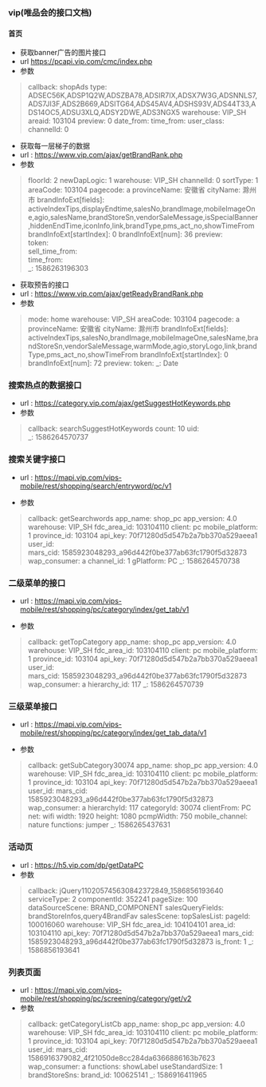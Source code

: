 ### vip(唯品会的接口文档)
#### 首页
- 获取banner广告的图片接口
- url https://pcapi.vip.com/cmc/index.php
- 参数
> callback: shopAds
type: ADSEC56K,ADSP1Q2W,ADSZBA78,ADSIR7IX,ADSX7W3G,ADSNNLS7,ADS7JI3F,ADS2B669,ADSITG64,ADS45AV4,ADSHS93V,ADS44T33,ADS14OC5,ADSU3XLQ,ADSY2DWE,ADS3NGX5
warehouse: VIP_SH
areaid: 103104
preview: 0
date_from: 
time_from: 
user_class: 
channelId: 0

- 获取每一层梯子的数据
- url : https://www.vip.com/ajax/getBrandRank.php
- 参数
>  floorId: 2
newDapLogic: 1 
warehouse: VIP_SH 
channelId: 0 
sortType: 1 
areaCode: 103104 
pagecode: a 
provinceName: 安徽省 
cityName: 滁州市 
brandInfoExt[fields]: activeIndexTips,displayEndtime,salesNo,brandImage,mobileImageOne,agio,salesName,brandStoreSn,vendorSaleMessage,isSpecialBanner,hiddenEndTime,iconInfo,link,brandType,pms_act_no,showTimeFrom 
brandInfoExt[startIndex]: 0 
brandInfoExt[num]: 36 
preview:  
token:  
sell_time_from:  
time_from:  
_: 1586263196303

- 获取预告的接口
- url : https://www.vip.com/ajax/getReadyBrandRank.php
- 参数
> mode: home
warehouse: VIP_SH
areaCode: 103104
pagecode: a
provinceName: 安徽省
cityName: 滁州市
brandInfoExt[fields]: activeIndexTips,salesNo,brandImage,mobileImageOne,salesName,brandStoreSn,vendorSaleMessage,warmMode,agio,storyLogo,link,brandType,pms_act_no,showTimeFrom
brandInfoExt[startIndex]: 0
brandInfoExt[num]: 72
preview: 
token: 
_: Date

### 搜索热点的数据接口
- url : https://category.vip.com/ajax/getSuggestHotKeywords.php
- 参数
> callback: searchSuggestHotKeywords 
count: 10 
uid:  
_: 1586264570737
### 搜索关键字接口
- url : https://mapi.vip.com/vips-mobile/rest/shopping/search/entryword/pc/v1

- 参数
> callback: getSearchwords 
app_name: shop_pc 
app_version: 4.0 
warehouse: VIP_SH 
fdc_area_id: 103104110 
client: pc 
mobile_platform: 1 
province_id: 103104 
api_key: 70f71280d5d547b2a7bb370a529aeea1 
user_id:  
mars_cid: 1585923048293_a96d442f0be377ab63fc1790f5d32873 
wap_consumer: a 
channel_id: 1 
gPlatform: PC 
_: 1586264570738

### 二级菜单的接口
- url : https://mapi.vip.com/vips-mobile/rest/shopping/pc/category/index/get_tab/v1

- 参数
> callback: getTopCategory 
app_name: shop_pc 
app_version: 4.0 
warehouse: VIP_SH 
fdc_area_id: 103104110 
client: pc 
mobile_platform: 1 
province_id: 103104 
api_key: 70f71280d5d547b2a7bb370a529aeea1 
user_id:  
mars_cid: 1585923048293_a96d442f0be377ab63fc1790f5d32873 
wap_consumer: a 
hierarchy_id: 117 
_: 1586264570739

### 三级菜单接口
- url : https://mapi.vip.com/vips-mobile/rest/shopping/pc/category/index/get_tab_data/v1

- 参数
> callback: getSubCategory30074 
app_name: shop_pc 
app_version: 4.0 
warehouse: VIP_SH 
fdc_area_id: 103104110 
client: pc 
mobile_platform: 1 
province_id: 103104 
api_key: 70f71280d5d547b2a7bb370a529aeea1 
user_id: 
mars_cid: 1585923048293_a96d442f0be377ab63fc1790f5d32873 
wap_consumer: a 
hierarchyId: 117 
categoryId: 30074 
clientFrom: PC 
net: wifi 
width: 1920 
height: 1080 
pcmpWidth: 750 
mobile_channel: nature 
functions: jumper 
_: 1586265437631 

### 活动页
- url : https://h5.vip.com/dp/getDataPC
- 参数 
> callback: jQuery110205745630842372849_1586856193640
serviceType: 2
componentId: 352241
pageSize: 100
dataSourceScene: BRAND_COMPONENT
salesQueryFields: brandStoreInfos,query4BrandFav
salesScene: 
topSalesList: 
pageId: 100016060
warehouse: VIP_SH
fdc_area_id: 104104101
area_id: 103104110
api_key: 70f71280d5d547b2a7bb370a529aeea1
mars_cid: 1585923048293_a96d442f0be377ab63fc1790f5d32873
is_front: 1
_: 1586856193641

### 列表页面
- url : https://mapi.vip.com/vips-mobile/rest/shopping/pc/screening/category/get/v2
- 参数
> callback: getCategoryListCb
app_name: shop_pc
app_version: 4.0
warehouse: VIP_SH
fdc_area_id: 103104110
client: pc
mobile_platform: 1
province_id: 103104
api_key: 70f71280d5d547b2a7bb370a529aeea1
user_id: 
mars_cid: 1586916379082_4f21050de8cc284da6366886163b7623
wap_consumer: a
functions: showLabel
useStandardSize: 1
brandStoreSns: 
brand_id: 100625141
_: 1586916411965